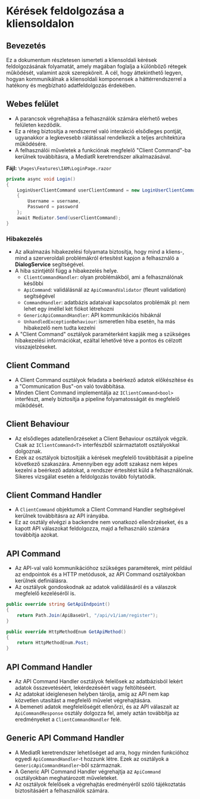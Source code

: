 # Kérések feldolgozása a kliensoldalon

## Bevezetés

Ez a dokumentum részletesen ismerteti a kliensoldali kérések feldolgozásának folyamatát, amely magában foglalja a különböző rétegek működését, valamint azok szerepköreit. A cél, hogy áttekinthető legyen, hogyan kommunikálnak a kliensoldali komponensek a háttérrendszerrel a hatékony és megbízható adatfeldolgozás érdekében.

## Webes felület

- A parancsok végrehajtása a felhasználók számára elérhető webes felületen kezdődik.
- Ez a réteg biztosítja a rendszerrel való interakció elsődleges pontját, ugyanakkor a legkevesebb rálátással rendelkezik a teljes architektúra működésére.
- A felhasználói műveletek a funkciónak megfelelő "Client Command"-ba kerülnek továbbításra, a MediatR keretrendszer alkalmazásával.

**Fájl:** `\Pages\Features\IAM\LoginPage.razor`

```c#
private async void Login()
{
    LoginUserClientCommand userClientCommand = new LoginUserClientCommand(DialogService)
    {
        Username = username,
        Password = password
    };
    await Mediator.Send(userClientCommand);
}
```

### Hibakezelés

- Az alkalmazás hibakezelési folyamata biztosítja, hogy mind a kliens-, mind a szerveroldali problémákról értesítést kapjon a felhasználó a **DialogService** segítségével.
- A hiba szintjétől függ a hibakezelés helye.
  - `ClientCommandHandler`: olyan problémákból, ami a felhasználónak későbbi
  - `ApiCommand`: validálásnál az `ApiCommandValidator` (fleunt validation) segítségével
  - `CommandHandler`: adatbázis adataival kapcsolatos problémák pl: nem lehet egy íméllel két fiókot létrehozni
  - `GenericApiCommandHandler`: API kommunikációs hibáknál
  - `UnhandledExceptionBehaviour`:  ismeretlen hiba esetén, ha más hibakezelő nem tudta kezelni
- A "Client Command" osztályok paraméterként kapják meg a szükséges hibakezelési információkat, ezáltal lehetővé téve a pontos és célzott visszajelzéseket.

## Client Command

- A Client Command osztályok feladata a beérkező adatok előkészítése és a "Communication Bus"-on való továbbítása.
- Minden Client Command implementálja az `IClientCommand<bool>` interfészt, amely biztosítja a pipeline folyamatosságát és megfelelő működését.

## Client Behaviour

- Az elsődleges adatellenőrzéseket a Client Behaviour osztályok végzik. Csak az `IClientCommand<T>` interfészből származtatott osztályokkal dolgoznak.
- Ezek az osztályok biztosítják a kérések megfelelő továbbítását a pipeline következő szakaszára. Amennyiben egy adott szakasz nem képes kezelni a beérkező adatokat, a rendszer értesítést küld a felhasználónak. Sikeres vizsgálat esetén a feldolgozás tovább folytatódik.

## Client Command Handler

- A `ClientCommand` objektumok a Client Command Handler segítségével kerülnek továbbításra az API irányába.
- Ez az osztály elvégzi a backendre nem vonatkozó ellenőrzéseket, és a kapott API válaszokat feldolgozza, majd a felhasználó számára továbbítja azokat.

## API Command

- Az API-val való kommunikációhoz szükséges paraméterek, mint például az endpointok és a HTTP metódusok, az API Command osztályokban kerülnek definiálásra.
- Az osztályok gondoskodnak az adatok validálásáról és a válaszok megfelelő kezeléséről is.

```c#
public override string GetApiEndpoint()
{
    return Path.Join(ApiBaseUrl, "/api/v1/iam/register");
}

public override HttpMethodEnum GetApiMethod()
{
    return HttpMethodEnum.Post;
}
```

## API Command Handler

- Az API Command Handler osztályok felelősek az adatbázisból lekért adatok összevetéséért, lekérdezéséért vagy feltöltéséért.
- Az adatokat ideiglenesen helyben tárolja, amíg az API nem kap közvetlen utasítást a megfelelő művelet végrehajtására.
- A bemeneti adatok megfelelőségét ellenőrzi, és az API válaszait az `ApiCommandResponse` osztály dolgozza fel, amely aztán továbbítja az eredményeket a `ClientCommandHandler` felé.

## Generic API Command Handler

- A MediatR keretrendszer lehetőséget ad arra, hogy minden funkcióhoz egyedi `ApiCommandHandler`-t hozzunk létre. Ezek az osztályok a `GenericApiCommandHandler`-ből származnak.
- A Generic API Command Handler végrehajtja az `ApiCommand` osztályokban meghatározott műveleteket.
- Az osztályok felelősek a végrehajtás eredményéről szóló tájékoztatás biztosításáért a felhasználók számára.

